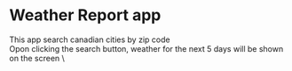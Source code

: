 # Weather Report app

This app search canadian cities by zip code\
Opon clicking the search button, weather for the next 5 days will be shown on the screen \
